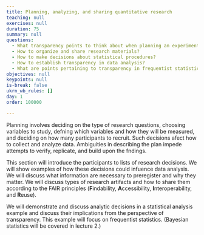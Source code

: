 ```yaml
---
title: Planning, analyzing, and sharing quantitative research
teaching: null
exercises: null
duration: 75
summary: null
questions:
  - What transparency points to think about when planning an experiment?
  - How to organize and share research materials?
  - How to make decisions about statistical procedures?
  - How to establish transparency in data analysis?
  - What are points pertaining to transparency in frequentist statistics?
objectives: null
keypoints: null
is-break: false
ukrn_wb_rules: []
day: 1
order: 100000

---
```


Planning involves deciding on the type of research questions, choosing variables to study, defning which variables and how they will be measured, and deciding on how many participants to recruit. Such decisions afect how to collect and analyze data. Ambiguities in describing the plan impede attempts to verify, replicate, and build upon the fndings.

This section will introduce the participants to lists of research decisions. We will show examples of how these decisions could infuence data analysis. We will discuss what information are necessary to preregister and why they matter. We will discuss types of research artifacts and how to share them according to the FAIR principles (<strong>F</strong>indability, <strong>A</strong>ccessibility, <strong>I</strong>nteroperability, and <strong>R</strong>euse).

We will demonstrate and discuss analytic decisions in a statistical analysis example and discuss their implications from the perspective of transparency. This example will focus on frequentist statistics. (Bayesian statistics will be covered in lecture 2.)


<!-- 
The text of your lesson will go here.
It can make use of markdown formatting, as well as the special [callout zones](https://ukrn-open-research.github.io/ukrn-wb-lesson-templates/text-lesson/index.html#examples) in The Carpentries' template.
-->
